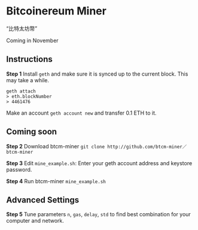 # Bitcoinereum Miner
“比特太坊幣” 

Coming in November


## Instructions
**Step 1**
Install `geth` and make sure it is synced up to the current block. This may take a while.
```
geth attach
> eth.blockNumber
> 4461476
```
Make an account `geth account new` and transfer 0.1 ETH to it.

## Coming soon
**Step 2**
Download btcm-miner `git clone http://github.com/btcm-miner／btcm-miner`

**Step 3**
Edit `mine_example.sh`: Enter your geth account address and keystore password.

**Step 4**
Run btcm-miner `mine_example.sh`

## Advanced Settings
**Step 5** 
Tune parameters `n`, `gas`, `delay`, `std` to find best combination for your computer and network.
